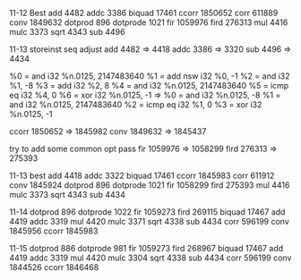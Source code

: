 11-12 Best
add 4482
addc 3386
biquad 17461
ccorr 1850652
corr 611889
conv 1849632
dotprod 896
dotprode 1021
fir 1059976
fird 276313
mul 4416
mulc 3373
sqrt 4343
sub 4496

11-13
storeinst seq adjust
add 4482 => 4418 
addc 3386 => 3320
sub 4496 => 4434

  %0 = and i32 %n.0125, 2147483640
  %1 = add nsw i32 %0, -1
  %2 = and i32 %1, -8
  %3 = add i32 %2, 8
  %4 = and i32 %n.0125, 2147483640
  %5 = icmp eq i32 %4, 0
  %6 = xor i32 %n.0125, -1
  =>
  %0 = and i32 %n.0125, -8
  %1 = and i32 %n.0125, 2147483640
  %2 = icmp eq i32 %1, 0
  %3 = xor i32 %n.0125, -1

ccorr 1850652 => 1845982
conv  1849632 => 1845437

try to add some common opt pass 
fir 1059976 => 1058299
fird 276313 => 275393

11-13 best
add 4418
addc 3322
biquad 17461
ccorr 1845983
corr 611912
conv 1845924
dotprod 896
dotprode 1021
fir 1058299
fird 275393
mul 4416
mulc 3373
sqrt 4343
sub 4434

11-14
dotprod 896
dotprode 1022
fir 1059273
fird 269115
biquad 17467
add 4419
addc 3319
mul 4420
mulc 3371
sqrt 4338
sub 4434
corr 596199
conv 1845956
ccorr 1845983

11-15
dotprod 886
dotprode 981
fir 1059273
fird 268967
biquad 17467
add 4419
addc 3319
mul 4420
mulc 3304
sqrt 4338
sub 4434
corr 596199
conv 1844526
ccorr 1846468